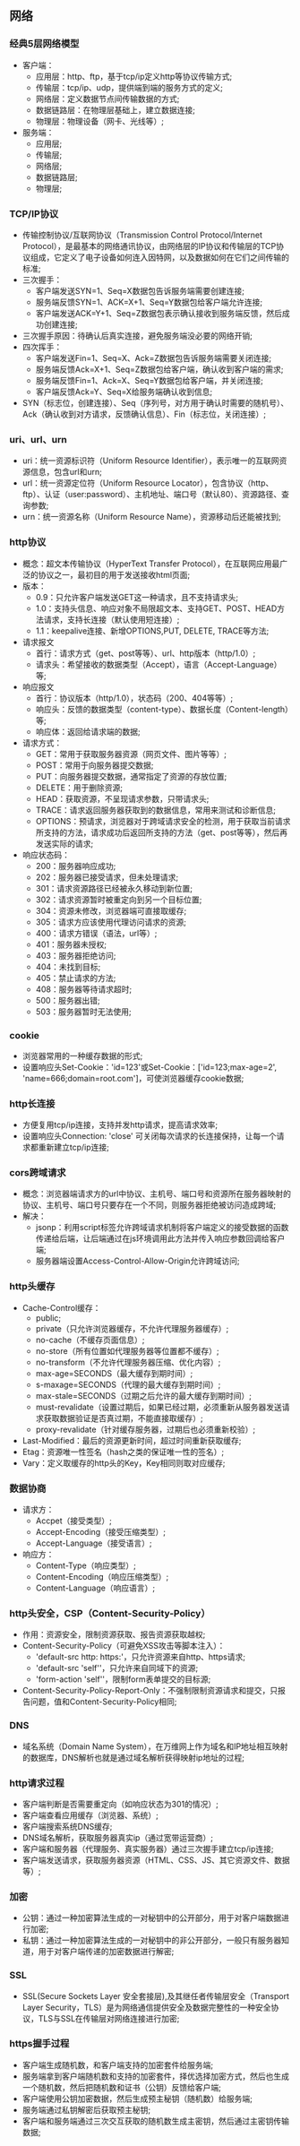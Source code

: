 ## 网络

### 经典5层网络模型
- 客户端：
  - 应用层：http、ftp，基于tcp/ip定义http等协议传输方式;
  - 传输层：tcp/ip、udp，提供端到端的服务方式的定义;
  - 网络层：定义数据节点间传输数据的方式;
  - 数据链路层：在物理层基础上，建立数据连接;
  - 物理层：物理设备（网卡、光线等）;
- 服务端：
  - 应用层;
  - 传输层;
  - 网络层;
  - 数据链路层;
  - 物理层;

### TCP/IP协议
- 传输控制协议/互联网协议（Transmission Control Protocol/Internet Protocol），是最基本的网络通讯协议，由网络层的IP协议和传输层的TCP协议组成，它定义了电子设备如何连入因特网，以及数据如何在它们之间传输的标准;
- 三次握手：
  - 客户端发送SYN=1、Seq=X数据包告诉服务端需要创建连接;
  - 服务端反馈SYN=1、ACK=X+1、Seq=Y数据包给客户端允许连接;
  - 客户端发送ACK=Y+1、Seq=Z数据包表示确认接收到服务端反馈，然后成功创建连接;
- 三次握手原因：待确认后真实连接，避免服务端没必要的网络开销;
- 四次挥手：
  - 客户端发送Fin=1、Seq=X、Ack=Z数据包告诉服务端需要关闭连接;
  - 服务端反馈Ack=X+1、Seq=Z数据包给客户端，确认收到客户端的需求;
  - 服务端反馈Fin=1、Ack=X、Seq=Y数据包给客户端，并关闭连接;
  - 客户端反馈Ack=Y、Seq=X给服务端确认收到信息;
- SYN（标志位，创建连接）、Seq（序列号，对方用于确认时需要的随机号）、Ack（确认收到对方请求，反馈确认信息）、Fin（标志位，关闭连接）;

### uri、url、urn
- uri：统一资源标识符（Uniform Resource Identifier），表示唯一的互联网资源信息，包含url和urn;
- url：统一资源定位符（Uniform Resource Locator），包含协议（http、ftp）、认证（user:password）、主机地址、端口号（默认80）、资源路径、查询参数;
- urn：统一资源名称（Uniform Resource Name），资源移动后还能被找到;

### http协议
- 概念：超文本传输协议（HyperText Transfer Protocol），在互联网应用最广泛的协议之一，最初目的用于发送接收html页面;
- 版本：
  - 0.9：只允许客户端发送GET这一种请求，且不支持请求头;
  - 1.0：支持头信息、响应对象不局限超文本、支持GET、POST、HEAD方法请求，支持长连接（默认使用短连接）;
  - 1.1：keepalive连接、新增OPTIONS,PUT, DELETE, TRACE等方法;
- 请求报文
  - 首行：请求方式（get、post等等）、url、http版本（http/1.0）;
  - 请求头：希望接收的数据类型（Accept），语言（Accept-Language）等;
- 响应报文
  - 首行：协议版本（http/1.0），状态码（200、404等等）;
  - 响应头：反馈的数据类型（content-type）、数据长度（Content-length）等;
  - 响应体：返回给请求端的数据;
- 请求方式：
  - GET：常用于获取服务器资源（网页文件、图片等等）;
  - POST：常用于向服务器提交数据;
  - PUT：向服务器提交数据，通常指定了资源的存放位置;
  - DELETE：用于删除资源;
  - HEAD：获取资源，不呈现请求参数，只带请求头;
  - TRACE：请求返回服务器获取到的数据信息，常用来测试和诊断信息;
  - OPTIONS：预请求，浏览器对于跨域请求安全的检测，用于获取当前请求所支持的方法，请求成功后返回所支持的方法（get、post等等），然后再发送实际的请求;
- 响应状态码：
  - 200：服务器响应成功;
  - 202：服务器已接受请求，但未处理请求;
  - 301：请求资源路径已经被永久移动到新位置;
  - 302：请求资源暂时被重定向到另一个目标位置;
  - 304：资源未修改，浏览器端可直接取缓存;
  - 305：请求方应该使用代理访问请求的资源;
  - 400：请求方错误（语法，url等）;
  - 401：服务器未授权;
  - 403：服务器拒绝访问;
  - 404：未找到目标;
  - 405：禁止请求的方法;
  - 408：服务器等待请求超时;
  - 500：服务器出错;
  - 503：服务器暂时无法使用;

### cookie
- 浏览器常用的一种缓存数据的形式;
- 设置响应头Set-Cookie：'id=123'或Set-Cookie：['id=123;max-age=2', 'name=666;domain=root.com']，可使浏览器缓存cookie数据;

### http长连接
- 方便复用tcp/ip连接，支持并发http请求，提高请求效率;
- 设置响应头Connection: 'close' 可关闭每次请求的长连接保持，让每一个请求都重新建立tcp/ip连接;

### cors跨域请求
- 概念：浏览器端请求方的url中协议、主机号、端口号和资源所在服务器映射的协议、主机号、端口号只要存在一个不同，则服务器拒绝被访问造成跨域;
- 解决：
  - jsonp：利用script标签允许跨域请求机制将客户端定义的接受数据的函数传递给后端，让后端通过在js环境调用此方法并传入响应参数回调给客户端;
  - 服务器端设置Access-Control-Allow-Origin允许跨域访问;

### http头缓存
- Cache-Control缓存：
  - public;
  - private（只允许浏览器缓存，不允许代理服务器缓存）;
  - no-cache（不缓存页面信息）;
  - no-store（所有位置如代理服务器等位置都不缓存）;
  - no-transform（不允许代理服务器压缩、优化内容）;
  - max-age=SECONDS（最大缓存到期时间）;
  - s-maxage=SECONDS（代理的最大缓存到期时间）;
  - max-stale=SECONDS（过期之后允许的最大缓存到期时间）;
  - must-revalidate（设置过期后，如果已经过期，必须重新从服务器发送请求获取数据验证是否真过期，不能直接取缓存）;
  - proxy-revalidate（针对缓存服务器，过期后也必须重新校验）;
- Last-Modified：最后的资源更新时间，超过时间重新获取缓存;
- Etag：资源唯一性签名（hash之类的保证唯一性的签名）;
- Vary：定义取缓存的http头的Key，Key相同则取对应缓存;

### 数据协商
- 请求方：
  - Accpet（接受类型）;
  - Accept-Encoding（接受压缩类型）;
  - Accept-Language（接受语言）;
- 响应方：
  - Content-Type（响应类型）;
  - Content-Encoding（响应压缩类型）;
  - Content-Language（响应语言）;

### http头安全，CSP（Content-Security-Policy）
- 作用：资源安全，限制资源获取、报告资源获取越权;
- Content-Security-Policy（可避免XSS攻击等脚本注入）：
  - 'default-src http: https:'，只允许资源来自http、https请求;
  - 'default-src \'self\''，只允许来自同域下的资源;
  - 'form-action \'self\''，限制form表单提交的目标源;
- Content-Security-Policy-Report-Only：不强制限制资源请求和提交，只报告问题，值和Content-Security-Policy相同;

### DNS
- 域名系统（Domain Name System），在万维网上作为域名和IP地址相互映射的数据库，DNS解析也就是通过域名解析获得映射ip地址的过程;

### http请求过程
- 客户端判断是否需要重定向（如响应状态为301的情况）;
- 客户端查看应用缓存（浏览器、系统）;
- 客户端搜索系统DNS缓存;
- DNS域名解析，获取服务器真实ip（通过宽带运营商）;
- 客户端和服务器（代理服务、真实服务器）通过三次握手建立tcp/ip连接;
- 客户端发送请求，获取服务器资源（HTML、CSS、JS、其它资源文件、数据等）;

### 加密
- 公钥：通过一种加密算法生成的一对秘钥中的公开部分，用于对客户端数据进行加密;
- 私钥：通过一种加密算法生成的一对秘钥中的非公开部分，一般只有服务器知道，用于对客户端传递的加密数据进行解密;

### SSL
- SSL(Secure Sockets Layer 安全套接层),及其继任者传输层安全（Transport Layer Security，TLS）是为网络通信提供安全及数据完整性的一种安全协议，TLS与SSL在传输层对网络连接进行加密;

### https握手过程
- 客户端生成随机数，和客户端支持的加密套件给服务端;
- 服务端拿到客户端随机数和支持的加密套件，择优选择加密方式，然后也生成一个随机数，然后把随机数和证书（公钥）反馈给客户端;
- 客户端使用公钥加密数据，然后生成预主秘钥（随机数）给服务端;
- 服务端通过私钥解密后获取预主秘钥;
- 客户端和服务端通过三次交互获取的随机数生成主密钥，然后通过主密钥传输数据;